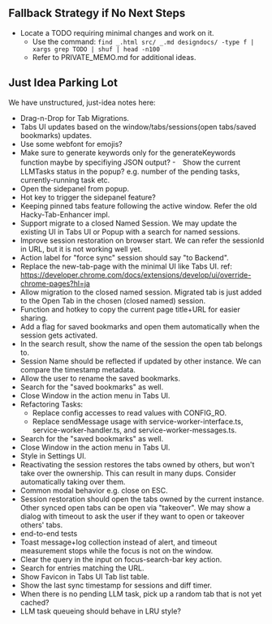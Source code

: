 ## Fallback Strategy if No Next Steps

- Locate a TODO requiring minimal changes and work on it.
  - Use the command: <code>find _.html src/ _.md designdocs/ -type f | xargs grep TODO | shuf | head -n100</code>
  - Refer to PRIVATE_MEMO.md for additional ideas.

## Just Idea Parking Lot

We have unstructured, just-idea notes here:

- Drag-n-Drop for Tab Migrations.
- Tabs UI updates based on the window/tabs/sessions(open tabs/saved bookmarks) updates.
- Use some webfont for emojis?
- Make sure to generate keywords only for the generateKeywords function maybe by specifiying JSON output? -　Show the current LLMTasks status in the popup? e.g. number of the pending tasks, currently-running task etc.
- Open the sidepanel from popup.
- Hot key to trigger the sidepanel feature?
- Keeping pinned tabs feature following the active window. Refer the old Hacky-Tab-Enhancer impl.
- Support migrate to a closed Named Session. We may update the existing UI in Tabs UI or Popup with a search for named sessions.
- Improve session restoration on browser start. We can refer the sessionId in URL, but it is not working well yet.
- Action label for "force sync" session should say "to Backend".
- Replace the new-tab-page with the minimal UI like Tabs UI. ref: https://developer.chrome.com/docs/extensions/develop/ui/override-chrome-pages?hl=ja
- Allow migration to the closed named session. Migrated tab is just added to the Open Tab in the chosen (closed named) session.
- Function and hotkey to copy the current page title+URL for easier sharing.
- Add a flag for saved bookmarks and open them automatically when the session gets activated.
- In the search result, show the name of the session the open tab belongs to.
- Session Name should be reflected if updated by other instance. We can compare the timestamp metadata.
- Allow the user to rename the saved bookmarks.
- Search for the "saved bookmarks" as well.
- Close Window in the action menu in Tabs UI.
- Refactoring Tasks:
  - Replace config accesses to read values with CONFIG_RO.
  - Replace sendMessage usage with service-worker-interface.ts, service-worker-handler.ts, and service-worker-messages.ts.
- Search for the "saved bookmarks" as well.
- Close Window in the action menu in Tabs UI.
- Style in Settings UI.
- Reactivating the session restores the tabs owned by others, but won't take over the ownership. This can result in many dups. Consider automatically taking over them.
- Common modal behavior e.g. close on ESC.
- Session restoration should open the tabs owned by the current instance. Other synced open tabs can be open via "takeover". We may show a dialog with timeout to ask the user if they want to open or takeover others' tabs.
- end-to-end tests
- Toast message+log collection instead of alert, and timeout measurement stops while the focus is not on the window.
- Clear the query in the input on focus-search-bar key action.
- Search for entries matching the URL.
- Show Favicon in Tabs UI Tab list table.
- Show the last sync timestamp for sessions and diff timer.
- When there is no pending LLM task, pick up a random tab that is not yet cached?
- LLM task queueing should behave in LRU style?
